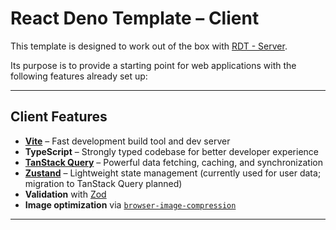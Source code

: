 # React Deno Template – Client

This template is designed to work out of the box with [RDT - Server](https://github.com/Flyingfool95/RDT-server).

Its purpose is to provide a starting point for web applications with the following features already set up:

---

## Client Features

-   **[Vite](https://vitejs.dev/)** – Fast development build tool and dev server
-   **TypeScript** – Strongly typed codebase for better developer experience
-   **[TanStack Query](https://tanstack.com/query/latest)** – Powerful data fetching, caching, and synchronization
-   **[Zustand](https://github.com/pmndrs/zustand)** – Lightweight state management (currently used for user data; migration to TanStack Query planned)
-   **Validation** with [Zod](https://github.com/colinhacks/zod)
-   **Image optimization** via [`browser-image-compression`](https://www.npmjs.com/package/browser-image-compression)

---

